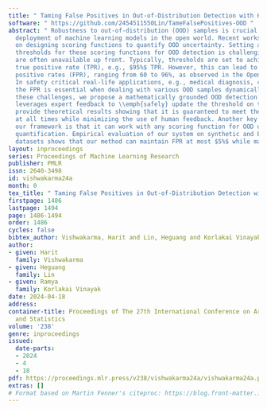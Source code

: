 ```yaml
---
title: " Taming False Positives in Out-of-Distribution Detection with Human Feedback "
software: " https://github.com/2454511550Lin/TameFalsePositives-OOD "
abstract: " Robustness to out-of-distribution (OOD) samples is crucial for the safe
  deployment of machine learning models in the open world. Recent works have focused
  on designing scoring functions to quantify OOD uncertainty. Setting appropriate
  thresholds for these scoring functions for OOD detection is challenging as OOD samples
  are often unavailable up front. Typically, thresholds are set to achieve a desired
  true positive rate (TPR), e.g., $95%$ TPR. However, this can lead to very high false
  positive rates (FPR), ranging from 60 to 96%, as observed in the Open-OOD benchmark.
  In safety critical real-life applications, e.g., medical diagnosis, controlling
  the FPR is essential when dealing with various OOD samples dynamically. To address
  these challenges, we propose a mathematically grounded OOD detection framework that
  leverages expert feedback to \\emph{safely} update the threshold on the fly. We
  provide theoretical results showing that it is guaranteed to meet the FPR constraint
  at all times while minimizing the use of human feedback. Another key feature of
  our framework is that it can work with any scoring function for OOD uncertainty
  quantification. Empirical evaluation of our system on synthetic and benchmark OOD
  datasets shows that our method can maintain FPR at most $5%$ while maximizing TPR. "
layout: inproceedings
series: Proceedings of Machine Learning Research
publisher: PMLR
issn: 2640-3498
id: vishwakarma24a
month: 0
tex_title: " Taming False Positives in Out-of-Distribution Detection with Human Feedback "
firstpage: 1486
lastpage: 1494
page: 1486-1494
order: 1486
cycles: false
bibtex_author: Vishwakarma, Harit and Lin, Heguang and Korlakai Vinayak, Ramya
author:
- given: Harit
  family: Vishwakarma
- given: Heguang
  family: Lin
- given: Ramya
  family: Korlakai Vinayak
date: 2024-04-18
address:
container-title: Proceedings of The 27th International Conference on Artificial Intelligence
  and Statistics
volume: '238'
genre: inproceedings
issued:
  date-parts:
  - 2024
  - 4
  - 18
pdf: https://proceedings.mlr.press/v238/vishwakarma24a/vishwakarma24a.pdf
extras: []
# Format based on Martin Fenner's citeproc: https://blog.front-matter.io/posts/citeproc-yaml-for-bibliographies/
---
```

